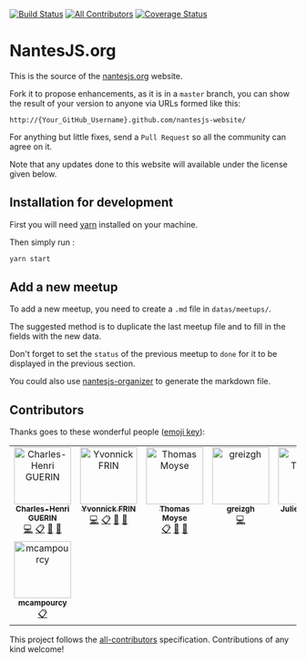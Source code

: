 [![Build Status](https://travis-ci.org/NantesJS/nantesjs-website.svg?branch=master)](https://travis-ci.org/NantesJS/nantesjs-website)
[![All Contributors](https://img.shields.io/badge/all_contributors-6-orange.svg?style=flat-square)](#contributors)
[![Coverage Status](https://coveralls.io/repos/github/NantesJS/nantesjs-website/badge.svg?branch=master)](https://coveralls.io/github/NantesJs/nantesjs-website?branch=master)

# NantesJS.org

This is the source of the [nantesjs.org](http://nantesjs.org) website.

Fork it to propose enhancements, as it is in a `master` branch, you can show the result of your version to anyone via URLs formed like this:

    http://{Your_GitHub_Username}.github.com/nantesjs-website/

For anything but little fixes, send a `Pull Request` so all the community can agree on it.

Note that any updates done to this website will available under the license given below.

## Installation for development

First you will need [yarn](https://yarnpkg.com/en/docs/install) installed on your machine.

Then simply run :

```bash
yarn start
```

## Add a new meetup

To add a new meetup, you need to create a `.md` file in `datas/meetups/`.

The suggested method is to duplicate the last meetup file and to fill in the fields with the new data.

Don't forget to set the `status` of the previous meetup to `done` for it to be displayed in the previous section.

You could also use [nantesjs-organizer](https://github.com/NantesJS/nantesjs-organizer) to generate the markdown file.

## Contributors

Thanks goes to these wonderful people ([emoji key](https://allcontributors.org/docs/en/emoji-key)):

<!-- ALL-CONTRIBUTORS-LIST:START - Do not remove or modify this section -->
<!-- prettier-ignore-start -->
<!-- markdownlint-disable -->
<table>
  <tbody>
    <tr>
      <td align="center" valign="top" width="14.28%"><a href="http://charlyx.dev"><img src="https://avatars2.githubusercontent.com/u/481446?v=4?s=100" width="100px;" alt="Charles-Henri GUERIN"/><br /><sub><b>Charles-Henri GUERIN</b></sub></a><br /><a href="https://github.com/NantesJS/nantesjs-website/commits?author=charlyx" title="Code">💻</a> <a href="#eventOrganizing-charlyx" title="Event Organizing">📋</a> <a href="#maintenance-charlyx" title="Maintenance">🚧</a> <a href="#projectManagement-charlyx" title="Project Management">📆</a></td>
      <td align="center" valign="top" width="14.28%"><a href="https://twitter.com/YvonnickFrin"><img src="https://avatars0.githubusercontent.com/u/13099512?v=4?s=100" width="100px;" alt="Yvonnick FRIN"/><br /><sub><b>Yvonnick FRIN</b></sub></a><br /><a href="https://github.com/NantesJS/nantesjs-website/commits?author=frinyvonnick" title="Code">💻</a> <a href="#eventOrganizing-frinyvonnick" title="Event Organizing">📋</a> <a href="#maintenance-frinyvonnick" title="Maintenance">🚧</a> <a href="#projectManagement-frinyvonnick" title="Project Management">📆</a></td>
      <td align="center" valign="top" width="14.28%"><a href="https://twitter.com/t8g"><img src="https://avatars2.githubusercontent.com/u/639759?v=4?s=100" width="100px;" alt="Thomas Moyse"/><br /><sub><b>Thomas Moyse</b></sub></a><br /><a href="#eventOrganizing-t8g" title="Event Organizing">📋</a> <a href="#maintenance-t8g" title="Maintenance">🚧</a> <a href="#projectManagement-t8g" title="Project Management">📆</a></td>
      <td align="center" valign="top" width="14.28%"><a href="https://github.com/greizgh"><img src="https://avatars1.githubusercontent.com/u/1313624?v=4?s=100" width="100px;" alt="greizgh"/><br /><sub><b>greizgh</b></sub></a><br /><a href="https://github.com/NantesJS/nantesjs-website/commits?author=greizgh" title="Code">💻</a></td>
      <td align="center" valign="top" width="14.28%"><a href="https://jtanguy.me"><img src="https://avatars2.githubusercontent.com/u/551107?v=4?s=100" width="100px;" alt="Julien Tanguy"/><br /><sub><b>Julien Tanguy</b></sub></a><br /><a href="https://github.com/NantesJS/nantesjs-website/commits?author=jtanguy" title="Code">💻</a> <a href="#video-jtanguy" title="Videos">📹</a></td>
      <td align="center" valign="top" width="14.28%"><a href="https://github.com/ripoul"><img src="https://avatars3.githubusercontent.com/u/23215341?v=4?s=100" width="100px;" alt="Jules"/><br /><sub><b>Jules</b></sub></a><br /><a href="https://github.com/NantesJS/nantesjs-website/commits?author=ripoul" title="Code">💻</a></td>
      <td align="center" valign="top" width="14.28%"><a href="https://github.com/bdeglane"><img src="https://avatars1.githubusercontent.com/u/11388230?v=4?s=100" width="100px;" alt="Benoît Deglane"/><br /><sub><b>Benoît Deglane</b></sub></a><br /><a href="https://github.com/NantesJS/nantesjs-website/commits?author=bdeglane" title="Code">💻</a></td>
    </tr>
    <tr>
      <td align="center" valign="top" width="14.28%"><a href="https://github.com/mcampourcy"><img src="https://avatars.githubusercontent.com/u/11388201?v=4?s=100" width="100px;" alt="mcampourcy"/><br /><sub><b>mcampourcy</b></sub></a><br /><a href="#eventOrganizing-mcampourcy" title="Event Organizing">📋</a></td>
    </tr>
  </tbody>
</table>

<!-- markdownlint-restore -->
<!-- prettier-ignore-end -->

<!-- ALL-CONTRIBUTORS-LIST:END -->

This project follows the [all-contributors](https://github.com/all-contributors/all-contributors) specification. Contributions of any kind welcome!
